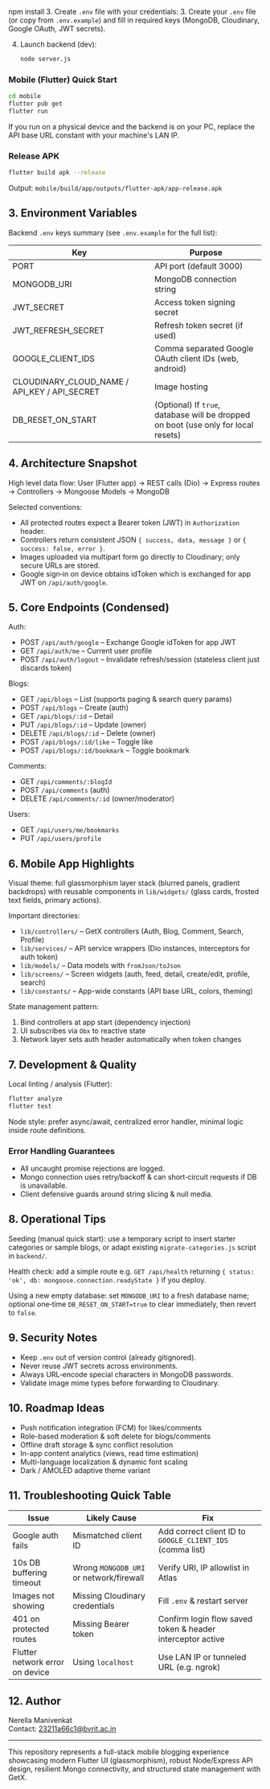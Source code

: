    npm install
3. Create `.env` file with your credentials:
3. Create your `.env` file (or copy from `.env.example`) and fill in required keys (MongoDB, Cloudinary, Google OAuth, JWT secrets).

4. Launch backend (dev):
   ```bash
   node server.js
   ```

### Mobile (Flutter) Quick Start
```bash
cd mobile
flutter pub get
flutter run
```

If you run on a physical device and the backend is on your PC, replace the API base URL constant with your machine's LAN IP.

### Release APK
```bash
flutter build apk --release
```
Output: `mobile/build/app/outputs/flutter-apk/app-release.apk`

## 3. Environment Variables
Backend `.env` keys summary (see `.env.example` for the full list):

| Key | Purpose |
|-----|---------|
| PORT | API port (default 3000) |
| MONGODB_URI | MongoDB connection string |
| JWT_SECRET | Access token signing secret |
| JWT_REFRESH_SECRET | Refresh token secret (if used) |
| GOOGLE_CLIENT_IDS | Comma separated Google OAuth client IDs (web, android) |
| CLOUDINARY_CLOUD_NAME / API_KEY / API_SECRET | Image hosting |
| DB_RESET_ON_START | (Optional) If `true`, database will be dropped on boot (use only for local resets) |

## 4. Architecture Snapshot

High level data flow:
User (Flutter app) -> REST calls (Dio) -> Express routes -> Controllers -> Mongoose Models -> MongoDB

Selected conventions:
- All protected routes expect a Bearer token (JWT) in `Authorization` header.
- Controllers return consistent JSON `{ success, data, message }` or `{ success: false, error }`.
- Images uploaded via multipart form go directly to Cloudinary; only secure URLs are stored.
- Google sign‑in on device obtains idToken which is exchanged for app JWT on `/api/auth/google`.

## 5. Core Endpoints (Condensed)

Auth:
- POST `/api/auth/google` – Exchange Google idToken for app JWT
- GET  `/api/auth/me` – Current user profile
- POST `/api/auth/logout` – Invalidate refresh/session (stateless client just discards token)

Blogs:
- GET  `/api/blogs` – List (supports paging & search query params)
- POST `/api/blogs` – Create (auth)
- GET  `/api/blogs/:id` – Detail
- PUT  `/api/blogs/:id` – Update (owner)
- DELETE `/api/blogs/:id` – Delete (owner)
- POST `/api/blogs/:id/like` – Toggle like
- POST `/api/blogs/:id/bookmark` – Toggle bookmark

Comments:
- GET  `/api/comments/:blogId`
- POST `/api/comments` (auth)
- DELETE `/api/comments/:id` (owner/moderator)

Users:
- GET `/api/users/me/bookmarks`
- PUT `/api/users/profile`

## 6. Mobile App Highlights

Visual theme: full glassmorphism layer stack (blurred panels, gradient backdrops) with reusable components in `lib/widgets/` (glass cards, frosted text fields, primary actions).

Important directories:
- `lib/controllers/` – GetX controllers (Auth, Blog, Comment, Search, Profile)
- `lib/services/` – API service wrappers (Dio instances, interceptors for auth token)
- `lib/models/` – Data models with `fromJson/toJson`
- `lib/screens/` – Screen widgets (auth, feed, detail, create/edit, profile, search)
- `lib/constants/` – App-wide constants (API base URL, colors, theming)

State management pattern:
1. Bind controllers at app start (dependency injection)
2. UI subscribes via `Obx` to reactive state
3. Network layer sets auth header automatically when token changes

## 7. Development & Quality

Local linting / analysis (Flutter):
```bash
flutter analyze
flutter test
```

Node style: prefer async/await, centralized error handler, minimal logic inside route definitions.

### Error Handling Guarantees
- All uncaught promise rejections are logged.
- Mongo connection uses retry/backoff & can short‑circuit requests if DB is unavailable.
- Client defensive guards around string slicing & null media.

## 8. Operational Tips

Seeding (manual quick start): use a temporary script to insert starter categories or sample blogs, or adapt existing `migrate-categories.js` script in `backend/`.

Health check: add a simple route e.g. `GET /api/health` returning `{ status: 'ok', db: mongoose.connection.readyState }` if you deploy.

Using a new empty database: set `MONGODB_URI` to a fresh database name; optional one‑time `DB_RESET_ON_START=true` to clear immediately, then revert to `false`.

## 9. Security Notes
- Keep `.env` out of version control (already gitignored).
- Never reuse JWT secrets across environments.
- Always URL‑encode special characters in MongoDB passwords.
- Validate image mime types before forwarding to Cloudinary.

## 10. Roadmap Ideas
- Push notification integration (FCM) for likes/comments
- Role-based moderation & soft delete for blogs/comments
- Offline draft storage & sync conflict resolution
- In-app content analytics (views, read time estimation)
- Multi-language localization & dynamic font scaling
- Dark / AMOLED adaptive theme variant

## 11. Troubleshooting Quick Table

| Issue | Likely Cause | Fix |
|-------|--------------|-----|
| Google auth fails | Mismatched client ID | Add correct client ID to `GOOGLE_CLIENT_IDS` (comma list) |
| 10s DB buffering timeout | Wrong `MONGODB_URI` or network/firewall | Verify URI, IP allowlist in Atlas |
| Images not showing | Missing Cloudinary credentials | Fill `.env` & restart server |
| 401 on protected routes | Missing Bearer token | Confirm login flow saved token & header interceptor active |
| Flutter network error on device | Using `localhost` | Use LAN IP or tunneled URL (e.g. ngrok) |

## 12. Author
Nerella Manivenkat  
Contact: 23211a66c1@bvrit.ac.in

---
This repository represents a full-stack mobile blogging experience showcasing modern Flutter UI (glassmorphism), robust Node/Express API design, resilient Mongo connectivity, and structured state management with GetX.

